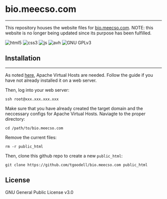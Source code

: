 # bio.meecso.com

---

This repository houses the website files for [bio.meecso.com](https://bio.meecso.com). NOTE: this website is no longer being updated since its purpose has been fulfilled. 

![html5](https://img.shields.io/badge/code-HTML5-orange.svg)
![css3](https://img.shields.io/badge/code-CSS-blue.svg)
![js](https://img.shields.io/badge/code-JS-yellow.svg)
![avh](https://img.shields.io/badge/web-Apache%20Virtual%20Hosts-critical.svg)
![GNU GPLv3](https://img.shields.io/badge/license-GNU%20GPLv3-%23a42e2b.svg)

## Installation

---

As noted [here](https://blog.tgoodell.com/guide-to-apache-virtual-hosts/), Apache Virtual Hosts are needed. Follow the guide if you have not already installed it on a web server. 

Then, log into your web server: 

`ssh root@xxx.xxx.xxx.xxx`

Make sure that you have already created the target domain and the neccessary configs for Apache Virtual Hosts. Naviagte to the proper directory:

`cd /path/to/bio.meecso.com`

Remove the current files:

`rm -r public_html`

Then, clone this github repo to create a new `public_html`:

`git clone https://github.com/tgoodell/bio.meecso.com public_html`

## License

GNU General Public License v3.0
